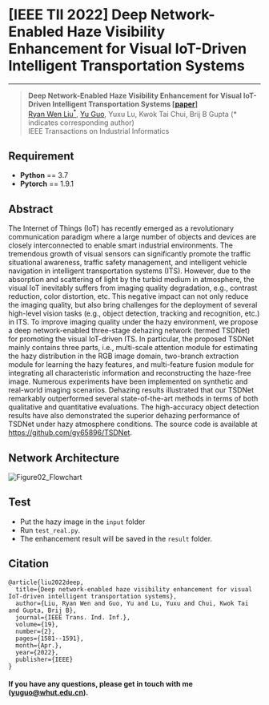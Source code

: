 # [IEEE TII 2022] Deep Network-Enabled Haze Visibility Enhancement for Visual IoT-Driven Intelligent Transportation Systems

---
>**Deep Network-Enabled Haze Visibility Enhancement for Visual IoT-Driven Intelligent Transportation Systems [[paper](https://github.com/gy65896/TSDNet/files/8779116/Deep_Network-Enabled_Haze_Visibility_Enhancement_for_Visual_IoT-Driven_Intelligent_Transportation_Systems.pdf)]**<br>  [Ryan Wen Liu<sup>*</sup>](http://mipc.whut.edu.cn/index.html), [Yu Guo](https://gy65896.github.io/), Yuxu Lu, Kwok Tai Chui, Brij B Gupta (* indicates corresponding author) <br> 
>IEEE Transactions on Industrial Informatics



## Requirement ##
* __Python__ == 3.7
* __Pytorch__ == 1.9.1

## Abstract
The Internet of Things (IoT) has recently emerged as a revolutionary communication paradigm where a large number of objects and devices are closely interconnected to enable smart industrial environments. The tremendous growth of visual sensors can significantly promote the traffic situational awareness, traffic safety management, and intelligent vehicle navigation in intelligent transportation systems (ITS). However, due to the absorption and scattering of light by the turbid medium in atmosphere, the visual IoT inevitably suffers from imaging quality degradation, e.g., contrast reduction, color distortion, etc. This negative impact can not only reduce the imaging quality, but also bring challenges for the deployment of several high-level vision tasks (e.g., object detection, tracking and recognition, etc.) in ITS. To improve imaging quality under the hazy environment, we propose a deep network-enabled three-stage dehazing network (termed TSDNet) for promoting the visual IoT-driven ITS. In particular, the proposed TSDNet mainly contains three parts, i.e., multi-scale attention module for estimating the hazy distribution in the RGB image domain, two-branch extraction module for learning the hazy features, and multi-feature fusion module for integrating all characteristic information and reconstructing the haze-free image. Numerous experiments have been implemented on synthetic and real-world imaging scenarios. Dehazing results illustrated that our TSDNet remarkably outperformed several state-of-the-art methods in terms of both qualitative and quantitative evaluations. The high-accuracy object detection results have also demonstrated the superior dehazing performance of TSDNet under hazy atmosphere conditions. The source code is available at https://github.com/gy65896/TSDNet.

## Network Architecture
![Figure02_Flowchart](https://user-images.githubusercontent.com/48637474/233028445-4e0a0e3e-7e32-4833-943f-80f144a6d28f.jpg)

## Test
* Put the hazy image in the `input` folder
* Run `test_real.py`. 
* The enhancement result will be saved in the `result` folder.

## Citation

```
@article{liu2022deep,
  title={Deep network-enabled haze visibility enhancement for visual IoT-driven intelligent transportation systems},
  author={Liu, Ryan Wen and Guo, Yu and Lu, Yuxu and Chui, Kwok Tai and Gupta, Brij B},
  journal={IEEE Trans. Ind. Inf.},
  volume={19},
  number={2},
  pages={1581--1591},
  month={Apr.},
  year={2022},
  publisher={IEEE}
}
```

#### If you have any questions, please get in touch with me (yuguo@whut.edu.cn).
